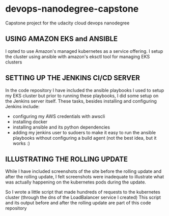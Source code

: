 # devops-nanodegree-capstone
Capstone project for the udacity cloud devops nanodegree

## USING AMAZON EKS and ANSIBLE
I opted to use Amazon's managed kubernetes as a service offering. 
I setup the cluster using ansible with amazon's eksctl tool for managing EKS clusters 

## SETTING UP THE JENKINS CI/CD SERVER
In the code repository I have included the ansible playbooks I used to setup my EKS cluster
but prior to running these playbooks, I did some setup on the Jenkins server itself.
These tasks, besides installing and configuring Jenkins include:
- configuring my AWS credentials with awscli
- installing docker
- installing ansible and its python dependencies
- adding my jenkins user to sudoers to make it easy to run the ansible playbooks without configuring a build agent (not the best idea, but it works :)

## ILLUSTRATING THE ROLLING UPDATE
While I have included screenshots of the site before the rolling update and after the rolling update,
I felt screenshots were inadequate to illustrate what was actually happening on the kubernetes pods during the update.

So I wrote a little script that made hundreds of requests
to the kubernetes cluster (through the dns of the LoadBalancer service I created)
This script and its output before and after the rolling update are part of this code repository
